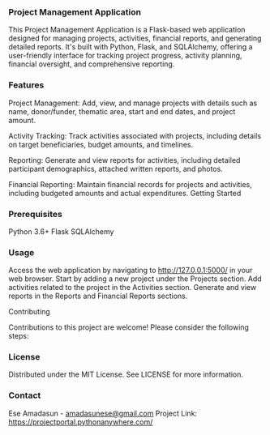 ### Project Management Application

This Project Management Application is a Flask-based web application designed for managing projects, activities, financial reports, and generating detailed reports. It's built with Python, Flask, and SQLAlchemy, offering a user-friendly interface for tracking project progress, activity planning, financial oversight, and comprehensive reporting.

### Features
Project Management: Add, view, and manage projects with details such as name, donor/funder, thematic area, start and end dates, and project amount.

Activity Tracking: Track activities associated with projects, including details on target beneficiaries, budget amounts, and timelines.

Reporting: Generate and view reports for activities, including detailed participant demographics, attached written reports, and photos.

Financial Reporting: Maintain financial records for projects and activities, including budgeted amounts and actual expenditures.
Getting Started

### Prerequisites
Python 3.6+
Flask
SQLAlchemy

### Usage
Access the web application by navigating to http://127.0.0.1:5000/ in your web browser.
Start by adding a new project under the Projects section.
Add activities related to the project in the Activities section.
Generate and view reports in the Reports and Financial Reports sections.

Contributing

Contributions to this project are welcome! Please consider the following steps:

### License
Distributed under the MIT License. See LICENSE for more information.

### Contact
Ese Amadasun - amadasunese@gmail.com
Project Link: https://projectportal.pythonanywhere.com/